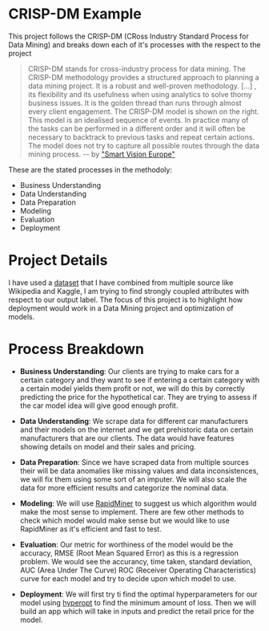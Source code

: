 # CRISP-DM Example

This project follows the CRISP-DM (CRoss Industry Standard Process for Data Mining) and breaks down each of it's processes with the respect to the project

> CRISP-DM stands for cross-industry process for data mining. The CRISP-DM methodology provides a structured approach to planning a data mining project. It is a robust and well-proven methodology. [...] , its flexibility and its usefulness when using analytics to solve thorny business issues. It is the golden thread than runs through almost every client engagement. The CRISP-DM model is shown on the right.
> This model is an idealised sequence of events. In practice many of the tasks can be performed in a different order and it will often be necessary to backtrack to previous tasks and repeat certain actions. The model does not try to capture all possible routes through the data mining process.
> -- by ["Smart Vision Europe"](https://www.sv-europe.com/crisp-dm-methodology/)

These are the stated processes in the methodoly:

- Business Understanding
- Data Understanding
- Data Preparation
- Modeling
- Evaluation
- Deployment

# Project Details

I have used a [dataset](https://raw.githubusercontent.com/S-Mann/hyperparameter_optimization/master/dataset/dataset.csv) that I have combined from multiple source like Wikipedia and Kaggle, I am trying to find strongly coupled attributes with respect to our output label. The focus of this project is to highlight how deployment would work in a Data Mining project and optimization of models.

# Process Breakdown

- **Business Understanding**:
  Our clients are trying to make cars for a certain category and they want to see if entering a certain category with a certain model yields them profit or not, we will do this by correctly predicting the price for the hypothetical car. They are trying to assess if the car model idea will give good enough profit.

- **Data Understanding**:
  We scrape data for different car manufacturers and their models on the internet and we get prehistoric data on certain manufacturers that are our clients. The data would have features showing details on model and their sales and pricing.

- **Data Preparation**:
  Since we have scraped data from multiple sources their will be data anomalies like missing values and data inconsistences, we will fix them using some sort of an imputer. We will also scale the data for more efficient results and categorize the nominal data.

- **Modeling**:
  We will use [RapidMiner](https://rapidminer.com/) to suggest us which algorithm would make the most sense to implement. There are few other methods to check which model would make sense but we would like to use RapidMiner as it's efficient and fast to test.

- **Evaluation**:
  Our metric for worthiness of the model would be the accuracy, RMSE (Root Mean Squared Error) as this is a regression problem. We would see the accurancy, time taken, standard deviation, AUC (Area Under The Curve) ROC (Receiver Operating Characteristics) curve for each model and try to decide upon which model to use.

- **Deployment**:
  We will first try ti find the optimal hyperparameters for our model using [hyperopt](http://hyperopt.github.io/hyperopt/) to find the minimum amount of loss. Then we will build an app which will take in inputs and predict the retail price for the model.
